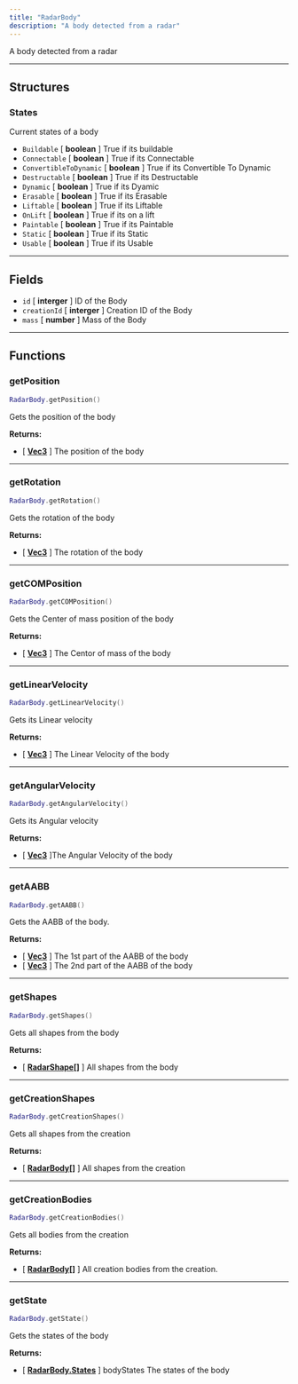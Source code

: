 ```yaml
---
title: "RadarBody"
description: "A body detected from a radar"
---
```


A body detected from a radar

---

## Structures

### States

Current states of a body

- `Buildable` [ **boolean** ] True if its buildable
- `Connectable` [ **boolean** ] True if its Connectable
- `ConvertibleToDynamic` [ **boolean** ] True if its Convertible To Dynamic
- `Destructable` [ **boolean** ] True if its Destructable
- `Dynamic` [ **boolean** ] True if its Dyamic
- `Erasable` [ **boolean** ] True if its Erasable
- `Liftable` [ **boolean** ] True if its Liftable
- `OnLift` [ **boolean** ] True if its on a lift
- `Paintable` [ **boolean** ] True if its Paintable
- `Static` [ **boolean** ] True if its Static
- `Usable` [ **boolean** ] True if its Usable

---

## Fields

- `id` [ **interger** ] ID of the Body
- `creationId` [ **interger** ] Creation ID of the Body
- `mass` [ **number** ] Mass of the Body

---

## Functions

### getPosition

```lua
RadarBody.getPosition()
```

Gets the position of the body

**Returns:**
- [ **[Vec3](https://scrapmechanicdocs.com/docs/Terrain-Script-Environment/Userdata/Vec3/)** ] The position of the body

---

### getRotation

```lua
RadarBody.getRotation()
```

Gets the rotation of the body

**Returns:**
- [ **[Vec3](https://scrapmechanicdocs.com/docs/Terrain-Script-Environment/Userdata/Vec3/)** ] The rotation of the body

---

### getCOMPosition

```lua
RadarBody.getCOMPosition()
```

Gets the Center of mass position of the body

**Returns:**
- [ **[Vec3](https://scrapmechanicdocs.com/docs/Terrain-Script-Environment/Userdata/Vec3/)** ] The Centor of mass of the body

---

### getLinearVelocity

```lua
RadarBody.getLinearVelocity()
```

Gets its Linear velocity

**Returns:**
- [ **[Vec3](https://scrapmechanicdocs.com/docs/Terrain-Script-Environment/Userdata/Vec3/)** ]  The Linear Velocity of the body

---

### getAngularVelocity

```lua
RadarBody.getAngularVelocity()
```

Gets its Angular velocity

**Returns:**
- [ **[Vec3](https://scrapmechanicdocs.com/docs/Terrain-Script-Environment/Userdata/Vec3/)** ]The Angular Velocity of the body

---

### getAABB

```lua
RadarBody.getAABB()
```

Gets the AABB of the body.

**Returns:**
- [ **[Vec3](https://scrapmechanicdocs.com/docs/Terrain-Script-Environment/Userdata/Vec3/)** ] The 1st part of the AABB of the body
- [ **[Vec3](https://scrapmechanicdocs.com/docs/Terrain-Script-Environment/Userdata/Vec3/)** ] The 2nd part of the AABB of the body

---

### getShapes

```lua
RadarBody.getShapes()
```

Gets all shapes from the body

**Returns:**
- [ **[RadarShape](/docs/lua-api/user-data/radarshape/)[]** ] All shapes from the body

---

### getCreationShapes

```lua
RadarBody.getCreationShapes()
```

Gets all shapes from the creation

**Returns:**
- [ **[RadarBody](/docs/lua-api/user-data/radarbody/)[]** ] All shapes from the creation

---

### getCreationBodies

```lua
RadarBody.getCreationBodies()
```

Gets all bodies from the creation

**Returns:**
- [ **[RadarBody](/docs/lua-api/user-data/radarbody/)[]** ] All creation bodies from the creation.

---

### getState

```lua
RadarBody.getState()
```

Gets the states of the body

**Returns:**
- [ **[RadarBody.States](#states)** ] bodyStates The states of the body
